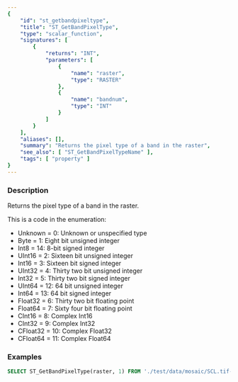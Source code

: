 ```yaml
---
{
    "id": "st_getbandpixeltype",
    "title": "ST_GetBandPixelType",
    "type": "scalar_function",
    "signatures": [
        {
            "returns": "INT",
            "parameters": [
                {
                    "name": "raster",
                    "type": "RASTER"
                },
                {
                    "name": "bandnum",
                    "type": "INT"
                }
            ]
        }
    ],
    "aliases": [],
    "summary": "Returns the pixel type of a band in the raster",
    "see_also": [ "ST_GetBandPixelTypeName" ],
    "tags": [ "property" ]
}
---
```


### Description

Returns the pixel type of a band in the raster.

This is a code in the enumeration:

+ Unknown = 0: Unknown or unspecified type
+ Byte = 1: Eight bit unsigned integer
+ Int8 = 14: 8-bit signed integer
+ UInt16 = 2: Sixteen bit unsigned integer
+ Int16 = 3: Sixteen bit signed integer
+ UInt32 = 4: Thirty two bit unsigned integer
+ Int32 = 5: Thirty two bit signed integer
+ UInt64 = 12: 64 bit unsigned integer
+ Int64 = 13: 64 bit signed integer
+ Float32 = 6: Thirty two bit floating point
+ Float64 = 7: Sixty four bit floating point
+ CInt16 = 8: Complex Int16
+ CInt32 = 9: Complex Int32
+ CFloat32 = 10: Complex Float32
+ CFloat64 = 11: Complex Float64

### Examples

```sql
SELECT ST_GetBandPixelType(raster, 1) FROM './test/data/mosaic/SCL.tif-land-clip00.tiff';
```
